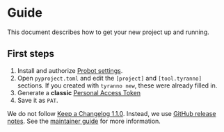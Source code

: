 # Guide

This document describes how to get your new project up and running.

## First steps

1. Install and authorize [Probot settings](https://github.com/probot/settings).
2. Open `pyproject.toml` and edit the `[project]` and `[tool.tyranno]` sections.
   If you created with `tyranno new`, these were already filled in.
3. Generate a **classic**
   [Personal Access Token](https://docs.github.com/en/authentication/keeping-your-account-and-data-secure/creating-a-personal-access-token)
4. Save it as `PAT`.

We do not follow [Keep a Changelog 1.1.0](https://keepachangelog.com/en/1.1.0/).
Instead, we use [GitHub release notes](https://docs.github.com/en/github/administering-a-repository/managing-releases-in-a-repository).
See the [maintainer guide](https://dmyersturnbull.github.io/ref/maintainer-guide/) for more information.
